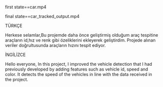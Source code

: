 
first state==car.mp4


final state==car_tracked_output.mp4

TÜRKÇE 

Herkese selamlar,Bu projemde daha önce geliştirmiş olduğum araç tespitine araçların id,hız ve renk gibi özeliklerini ekleyerek geliştirdim.
Projede alınan veriler doğrultusunda araçların hızını tespit ediyor.

İNGİLİZCE 

Hello everyone, In this project, I improved the vehicle detection that I had previously developed by adding features such as vehicle id, speed and color.
It detects the speed of the vehicles in line with the data received in the project.
